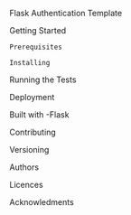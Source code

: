 Flask Authentication Template

Getting Started

    Prerequisites

    Installing

Running the Tests

Deployment

Built with
    -Flask

Contributing

Versioning

Authors

Licences

Acknowledments
